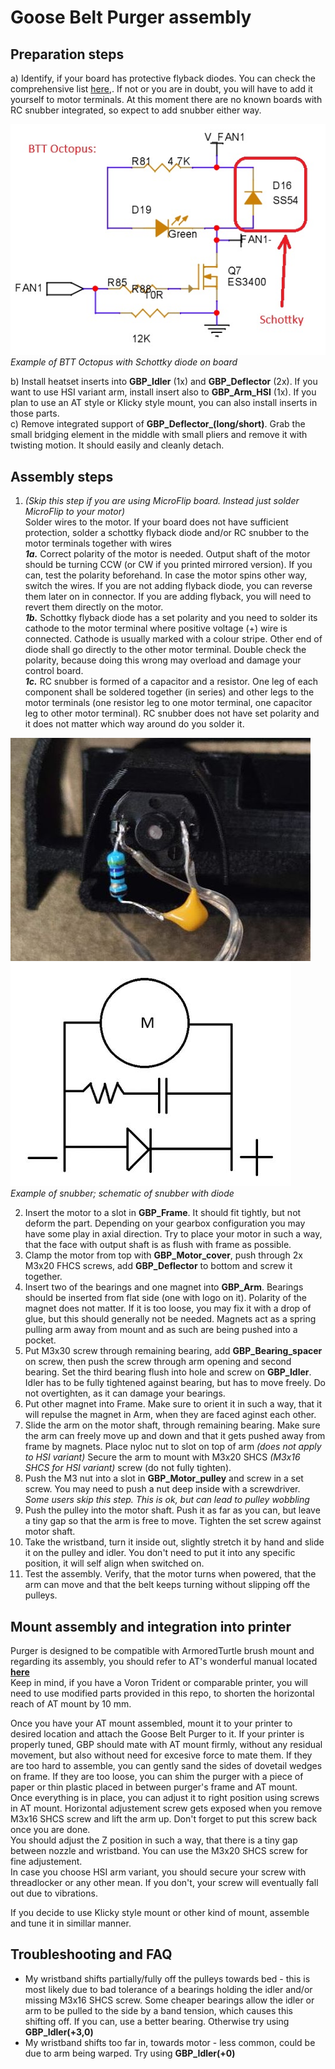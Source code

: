 # Goose Belt Purger assembly

## Preparation steps
a) Identify, if your board has protective flyback diodes. You can check the comprehensive list [here](board_list.md),. If not or you are in doubt, you will have to add it yourself to motor terminals. At this moment there are no known boards with RC snubber integrated, so expect to add snubber either way.
  
![](/Assets/Schottky-Octopus.jpg)  
_Example of BTT Octopus with Schottky diode on board_  
  
b) Install heatset inserts into **GBP_Idler** (1x) and **GBP_Deflector** (2x). If you want to use HSI variant arm, install insert also to **GBP_Arm_HSI** (1x). If you plan to use an AT style or Klicky style mount, you can also install inserts in those parts.  
c) Remove integrated support of **GBP_Deflector_(long/short)**. Grab the small bridging element in the middle with small pliers and remove it with twisting motion. It should easily and cleanly detach.   

## Assembly steps
1. _(Skip this step if you are using MicroFlip board. Instead just solder MicroFlip to your motor)_  
   Solder wires to the motor. If your board does not have sufficient protection, solder a schottky flyback diode and/or RC snubber to the motor terminals together with wires  
  **_1a._** Correct polarity of the motor is needed. Output shaft of the motor should be turning CCW (or CW if you printed mirrored version). If you can, test the polarity beforehand. In case the motor spins other way, switch the wires. If you are not adding flyback diode, you can reverse them later on in connector. If you are adding flyback, you will need to revert them directly on the motor.  
  **_1b._** Schottky flyback diode has a set polarity and you need to solder its cathode to the motor terminal where positive voltage (+) wire is connected. Cathode is usually marked with a colour stripe. Other end of diode shall go directly to the other motor terminal. Double check the polarity, because doing this wrong may overload and damage your control board.  
  **_1c._** RC snubber is formed of a capacitor and a resistor. One leg of each component shall be soldered together (in series) and other legs to the motor terminals (one resistor leg to one motor terminal, one capacitor leg to other motor terminal). RC snubber does not have set polarity and it does not matter which way around do you solder it.  
   
![](/Assets/snubber.jpg) ![](/Assets/schematic.jpg)   
_Example of snubber; schematic of snubber with diode_
   
2. Insert the motor to a slot in **GBP_Frame**. It should fit tightly, but not deform the part. Depending on your gearbox configuration you may have some play in axial direction. Try to place your motor in such a way, that the face with output shaft  is as flush with frame as possible.  
3. Clamp the motor from top with **GBP_Motor_cover**, push through 2x M3x20 FHCS screws, add **GBP_Deflector** to bottom and screw it together.  
4. Insert two of the bearings and one magnet into **GBP_Arm**. Bearings should be inserted from flat side (one with logo on it). Polarity of the magnet does not matter. If it is too loose, you may fix it with a drop of glue, but this should generally not be needed. Magnets act as a spring pulling arm away from mount and as such are being pushed into a pocket.  
5. Put M3x30 screw through remaining bearing, add **GBP_Bearing_spacer** on screw, then push the screw through arm opening and second bearing. Set the third bearing flush into hole and screw on **GBP_Idler**. Idler has to be fully tightened against bearing, but has to move freely. Do not overtighten, as it can damage your bearings.    
6. Put other magnet into Frame. Make sure to orient it in such a way, that it will repulse the magnet in Arm, when they are faced aginst each other.  
7. Slide the arm on the motor shaft, through remaining bearing. Make sure the arm can freely move up and down and that it gets pushed away from frame by magnets. Place nyloc nut to slot on top of arm _(does not apply to HSI variant)_ Secure the arm to mount with M3x20 SHCS _(M3x16 SHCS for HSI variant)_ screw (do not fully tighten). 
8. Push the M3 nut into a slot in **GBP_Motor_pulley** and screw in a set screw. You may need to push a nut deep inside with a screwdriver.  _Some users skip this step. This is ok, but can lead to pulley wobbling_
9. Push the pulley into the motor shaft. Push it as far as you can, but leave a tiny gap so that the arm is free to move. Tighten the set screw against motor shaft.  
10. Take the wristband, turn it inside out, slightly stretch it by hand and slide it on the pulley and idler. You don't need to put it into any specific position, it will self align when switched on.  
11. Test the assembly. Verify, that the motor turns when powered, that the arm can move and that the belt keeps turning without slipping off the pulleys. 

## Mount assembly and integration into printer
Purger is designed to be compatible with ArmoredTurtle brush mount and regarding its assembly, you should refer to AT's wonderful manual located [**here**](https://www.armoredturtle.xyz/manual.html?manual=at_brush&step=1)  
Keep in mind, if you have a Voron Trident or comparable printer, you will need to use modified parts provided in this repo, to shorten the horizontal reach of AT mount by 10 mm.  
  
Once you have your AT mount assembled, mount it to your printer to desired location and attach the Goose Belt Purger to it. If your printer is properly tuned, GBP should mate with AT mount firmly, without any residual movement, but also without need for excesive force to mate them. If they are too hard to assemble, you can gently sand the sides of dovetail wedges on frame. If they are too loose, you can shim the purger with a piece of paper or thin plastic placed in between purger's frame and AT mount.  
Once everything is in place, you can adjust it to right position using screws in AT mount. Horizontal adjustement screw gets exposed when you remove M3x16 SHCS screw and lift the arm up. Don't forget to put this screw back once you are done.  
You should adjust the Z position in such a way, that there is a tiny gap between nozzle and wristband. You can use the M3x20 SHCS screw for fine adjustement.  
In case you choose HSI arm variant, you should secure your screw with threadlocker or any other mean. If you don't, your screw will eventually fall out due to vibrations.
  
If you decide to use Klicky style mount or other kind of mount, assemble and tune it in simillar manner.  

## Troubleshooting and FAQ
- My wristband shifts partially/fully off the pulleys towards bed - this is most likely due to bad tolerance of a bearings holding the idler and/or missing M3x16 SHCS screw. Some cheaper bearings allow the idler or arm to be pulled to the side by a band tension, which causes this shifting off. If you can, use a better bearing. Otherwise try using **GBP_Idler(+3,0)**  
- My wristband shifts too far in, towards motor - less common, could be due to arm being warped. Try using **GBP_Idler(+0)**



